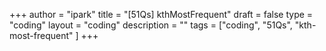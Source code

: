+++
author = "ipark"
title = "[51Qs] kthMostFrequent"
draft =  false
type = "coding"
layout = "coding"
description = ""
tags = ["coding", "51Qs", "kth-most-frequent"
]
+++
<script src="https://gist.github.com/ipark-CS/7529d7eca819d3311ec6ec6519b55ca4.js"></script>
